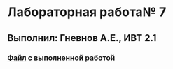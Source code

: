 # Лабораторная работа№ 7
## Выполнил: Гневнов А.Е., ИВТ 2.1
### [Файл]([https://github.com/fuquyoma/prog6/blob/main/ЛР№%205/DOLLARDOLLARDOLLARDIRTYPAPPER№5.ipynb](https://github.com/fuquyoma/prog6/blob/main/ЛР№%207/LRus7.ipynb)) с выполненной работой

